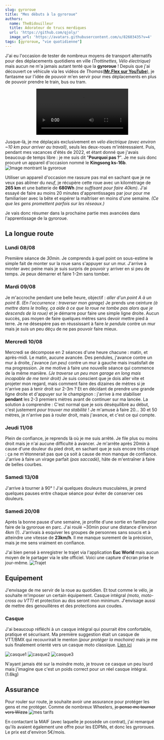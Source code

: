```yaml
---
slug: gyroroue
title: "Mes débuts à la gyroroue"
authors:
  name: TheBidouilleur
  title: Adorateur de trucs merdiques
  url: 'https://github.com/qjoly/'
  image_url: 'https://avatars.githubusercontent.com/u/82603435?v=4'
tags: [gyroroue, "vie quotidienne"]
---
```

J'ai eu l'occasion de tester de nombreux moyens de transport alternatifs pour des déplacements quotidiens en ville *(Trottinettes, Vélo électrique)* mais aucun ne m'a jamais autant tenté que la **gyroroue** !
Depuis que j'ai découvert ce véhicule via les vidéos de *Thomas*(**[Mr.Flex sur YouTube](https://www.youtube.com/c/MonsieurFlex)**), je fantasme sur l'idée de pouvoir m'en servir pour mes déplacements en plus de pouvoir prendre le train, bus ou tram.

<center>
<video>
<source src="https://yewtu.be/embed/gig7h5cky4k" autoplay="false"></source>
</video>
</center>

Jusque-là, je me déplaçais exclusivement en *vélo électrique (avec environ ~10 km pour arriver au travail)*, seuls les deux-roues m'intéressaient.
Puis, pendant mes vacances d'étés de 2022, et étant donné que j'avais beaucoup de temps libre : je me suis dit "**Pourquoi pas ?**".
Je me suis donc procuré un appareil d'occasion nommé le **Kingsong ks-16b**.
![Image montrant la gyroroue](./kingsong-ks16b.jpg)

Utiliser un appareil d'occasion me rassure pas mal en sachant que je ne veux pas abîmer du *neuf*, je récupère cette roue avec un kilométrage de **265 km** et une batterie de **680Wh** *(me suffisant pour faire 40km)*.
J'ai essayé de faire au moins 20 minutes d'apprentissages par jour pour me familiariser avec la bête et espérer la maîtriser en moins d'une semaine. *(Ce que les gens promettent parfois sur les réseaux.)*

Je vais donc résumer dans la prochaine partie mes avancées dans l'apprentissage de la gyroroue.

## La longue route

### Lundi 08/08

Première séance de *30min*. Je comprends à quel point on sous-estime le simple fait de monter sur la roue sans s'appuyer sur un mur. J'arrive à monter avec peine mais je suis surpris de pouvoir y arriver en si peu de temps.
Je peux démarrer et faire 1-2m sans tomber.

### Mardi 09/08

Je m'accroche pendant une belle heure, objectif : *aller d'un point A à un point B*. *(En l'occurrence : traverser mon garage)*
Je prends une ceinture *(à mettre dans le trolley, ça aide à ce que la roue ne tombe pas alors que je descends de la roue)* et je démarre pour faire une simple ligne droite. Aucun succès, pas moyen de faire quelques mètres sans devoir mettre pied à terre.
Je ne désespère pas en réussissant à faire *le pendule* contre un mur mais je suis un peu déçu de ne pas pouvoir faire mieux.

### Mercredi 10/08

Mercredi se décompose en 2 séances d'une heure chacune : matin, et après-midi.
Le matin, aucune avancée. Des pendules, j'avance contre un mur à droite, j'avance *(un peu)* contre un mur à gauche mais insatisfait de ma progression.
Je me motive à faire une nouvelle séance qui commence de la même manière. *(Je traverse un peu mon garage en long mais incapable de me tenir droit)*
Je suis conscient que je dois aller vite et projeter mon regard, mais comment faire des dizaines de mètres si je n'arrive pas à tenir droit sur 2-3m ? Et en décidant de prendre une grande ligne droite et d'appuyer sur le champignon : j'arrive à me stabiliser **pendant** les 2-3 premiers mètres avant de continuer sur ma lancée.
La solution à comprendre : C'est normal que je sois déséquilibré au début, c'est justement *pour trouver ma stabilité* !
Je m'amuse à faire 20… 30 et 50 mètres, je n'arrive pas à rouler droit, mais j'avance, et c'est ce qui compte.

### Jeudi 11/08

Plein de confiance, je reprends là où je me suis arrêté. Je file plus ou moins droit mais je n'ai aucune difficulté à avancer.
Je m'arrête après 20min à cause d'une douleur du pied droit, en sachant que je suis encore très crispé : ça ne m'étonnerait pas que ça soit à cause de mon manque de confiance.
J'arrive à faire un virage parfait *(pas saccadé)*, hâte de m'entraîner à faire de belles courbes.

### Samedi 13/08

J'arrive à tourner à 90° !
J'ai quelques douleurs musculaires, je prend quelques pauses entre chaque séance pour éviter de conserver ces douleurs.

### Samedi 20/08

Après la bonne pause d'une semaine, je profite d'une sortie en famille pour faire de la gyroroue en parc.
J'ai roulé ~30min pour une distance d'environ 4km (!). J'arrivais à esquiver les groupes de personnes sans soucis et à atteindre une vitesse de **23km/h**.
Il me manque surement de la précision, mais je me sens vraiment en confiance.

J'ai bien pensé à enregistrer le trajet via l'application **Euc World** mais aucun moyen de le partager via le site officiel. Voici une capture d'écran prise le jour-même.
![Trajet](./trajet.jpg)

## Equipement

J'envisage de me servir de la roue au quotidien. Et tout comme le vélo, je souhaite m'imposer un certain équipement.
Casque intégral *(moto, moto-cross ou VTT)* et protection au dos seront mon minimum. J'envisage aussi de mettre des genouillères et des protections aux coudes.

### Casque

J'ai beaucoup réfléchi à un casque intégral qui pourrait être confortable, pratique et sécurisant.
Ma première suggestion était un casque de VTT/BMX qui recouvrirait le menton *(pour protéger la machoire)* mais je me suis finalement orienté vers un casque moto classique. [Lien ici](https://www.amazon.fr/Casque-Speedway-modulaire-homologu%C3%A9-visi%C3%A8re-Blanc-Noir-Mat/dp/B07YZD2VXL/)

![casque1](./casque1.jpg)
![casque2](./casque2.jpg)
![casque3](./casque3.jpg)

N'ayant jamais été sur la moindre moto, je trouve ce casque un peu lourd mais j'imagine que c'est un poids correct pour un réel casque intégral. (1.6kg)

## Assurance

Pour rouler sur route, je souhaite avoir une assurance pour protéger les gens et me protéger. Comme de nombreux Wheelers, ~~je pense me tourner vers Wizza~~
![mes tarifs](./assurance.png)

En contactant la MAIF (avec laquelle je possède un contrat), j'ai remarqué qu'ils avaient également une offre pour les EDPMs, et donc les gyroroues.
Le prix est d'environ 5€/mois.
